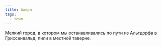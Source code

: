 ```yaml
---
title: Ахерн
tags:
  - town
---
```

Мелкий город, в котором мы останавливались по пути из Альтдорфа в Гриссенвальд, пили в местной таверне.